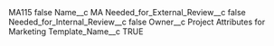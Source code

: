 <?xml version="1.0" encoding="UTF-8"?>
<CustomMetadata xmlns="http://soap.sforce.com/2006/04/metadata" xmlns:xsi="http://www.w3.org/2001/XMLSchema-instance" xmlns:xsd="http://www.w3.org/2001/XMLSchema">
    <label>MA115</label>
    <protected>false</protected>
    <values>
        <field>Name__c</field>
        <value xsi:type="xsd:string">MA</value>
    </values>
    <values>
        <field>Needed_for_External_Review__c</field>
        <value xsi:type="xsd:boolean">false</value>
    </values>
    <values>
        <field>Needed_for_Internal_Review__c</field>
        <value xsi:type="xsd:boolean">false</value>
    </values>
    <values>
        <field>Owner__c</field>
        <value xsi:type="xsd:string">Project Attributes for Marketing</value>
    </values>
    <values>
        <field>Template_Name__c</field>
        <value xsi:type="xsd:string">TRUE</value>
    </values>
</CustomMetadata>
